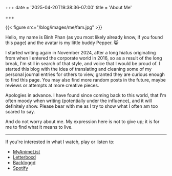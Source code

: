 +++
date = '2025-04-20T19:38:36-07:00'
title = 'About Me'

+++

{{< figure src="/blog/images/me/fam.jpg" >}}

Hello, my name is Binh Phan (as you most likely already know, if you found this page) and the avatar is my little buddy Pepper. 😸

I started writing again in November 2024, after a long hiatus originating from when I entered the corporate world in 2016, so as a result of the long break, I'm still in search of that style, and voice that I would be proud of. I started this blog with the idea of translating and cleaning some of my personal journal entries for others to view, granted they are curious enough to find this page. You may also find more random posts in the future, maybe reviews or attempts at more creative pieces. 

Apologies in advance. I have found since coming back to this world, that I'm often moody when writing (potentially under the influence), and it will definitely show. Please bear with me as I try to show what I often am too scared to say.

And do not worry about me. My expression here is not to give up; it is for me to find what it means to live.

---

If you're interested in what I watch, play or listen to:
* [MyAnimeList](https://myanimelist.net/profile/binhphan421)
* [Letterboxd](https://letterboxd.com/binhphan421/)
* [Backloggd](https://backloggd.com/u/binhphan421/)
* [Spotify](https://open.spotify.com/user/121516000?si=d09a2ffa2fab4e8a)
